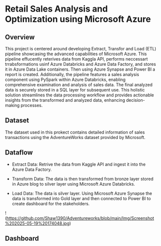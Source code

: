 # Retail Sales Analysis and Optimization using Microsoft Azure

## Overview
This project is centered around developing Extract, Transfor and Load (ETL) pipeline showcasing the advanced capabilities of Microsoft Azure. This pipeline effucently reterives data from Kaggla API, performs neccessart trrabsformations usinf Azure Databricks and Azure Data Factory, and stores it in Azure Data Lake containers. Then using Azure Synapse and Power BI a report is created. Additionally, the pipeline features a sales analysis component using PySpark within Azure Databricks, enabling comprehensive examination and analysis of sales data. The final analyzed data is securely stored in a SQL layer for subsequent use. This holistic solution streamlines the data processing workflow and provides actionable insights from the transformed and analyzed data, enhancing decision-making processes.

## Dataset

The dataset used in this prokect contains detailed information of sales transactions using the AdventureWorks dataset provided by Microsoft. 

## Dataflow

* Extract Data: Retrive the data from Kaggle API and ingest it into the Azure Data Factory.

* Transform Data: The data is then transformed from bronze layer stored in Azure blog to silver layer using Microsoft Azure Databricks.

* Load Data: The data is silver layer. Using Microsoft Azure Synapse the data is transformed into Gold layer and then connected to Power BI to create dashboard for the stakeholders.

!(https://github.com/Shaw1390/Adventureworks/blob/main/Img/Screenshot%202025-05-19%20174048.jpg)

## Dashboard 

